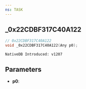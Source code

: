 ```yaml
---
ns: TASK
---
```

## _0x22CDBF317C40A122

```c
// 0x22CDBF317C40A122
void _0x22CDBF317C40A122(Any p0);
```

```
NativeDB Introduced: v1207
```

## Parameters
* **p0**:
